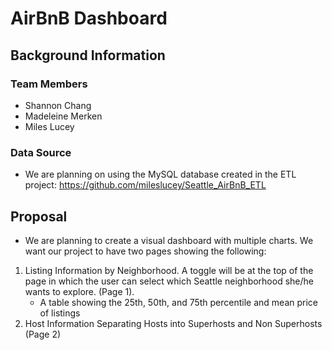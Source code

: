 # AirBnB Dashboard
## Background Information
### Team Members
* Shannon Chang
* Madeleine Merken
* Miles Lucey
### Data Source
* We are planning on using the MySQL database created in the ETL project: https://github.com/mileslucey/Seattle_AirBnB_ETL
## Proposal
* We are planning to create a visual dashboard with multiple charts. We want our project to have two pages showing the following:
1. Listing Information by Neighborhood. A toggle will be at the top of the page in which the user can select which Seattle neighborhood she/he wants to explore. (Page 1).
    * A table showing the 25th, 50th, and 75th percentile and mean price of listings  
2. Host Information Separating Hosts into Superhosts and Non Superhosts (Page 2)
